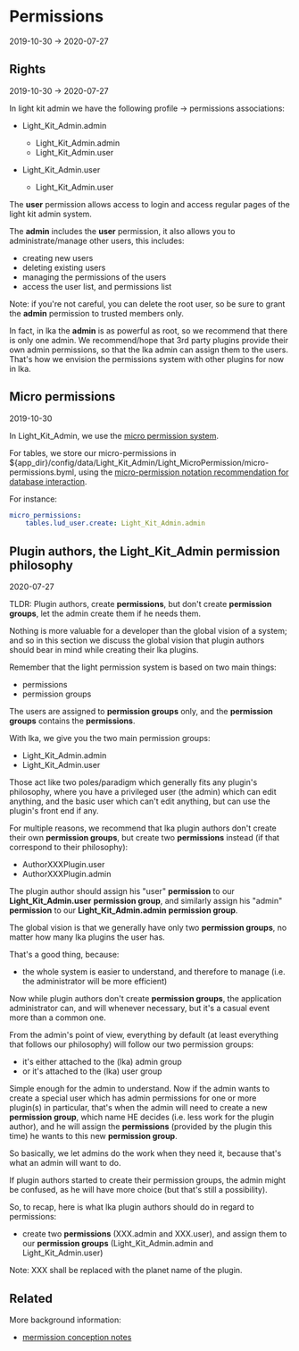 Permissions
==============
2019-10-30 -> 2020-07-27


Rights
---------
2019-10-30 -> 2020-07-27


In light kit admin we have the following profile -> permissions associations:


- Light_Kit_Admin.admin
    - Light_Kit_Admin.admin
    - Light_Kit_Admin.user      
    
- Light_Kit_Admin.user      
    - Light_Kit_Admin.user      


The **user** permission allows access to login and access regular pages of the light kit admin system.

The **admin** includes the **user** permission, it also allows you to administrate/manage other users, this includes: 

- creating new users
- deleting existing users
- managing the permissions of the users 
- access the user list, and permissions list


Note: if you're not careful, you can delete the root user, so be sure to grant the **admin** permission
to trusted members only.


In fact, in lka the **admin** is as powerful as root, so we recommend that there is only one admin.
We recommend/hope that 3rd party plugins provide their own admin permissions, so that the lka admin can assign them to the users. 
That's how we envision the permissions system with other plugins for now in lka.



Micro permissions
------------
2019-10-30 

In Light_Kit_Admin, we use the [micro permission system](https://github.com/lingtalfi/Light_MicroPermission).


For tables, we store our micro-permissions in ${app_dir}/config/data/Light_Kit_Admin/Light_MicroPermission/micro-permissions.byml,
using the [micro-permission notation recommendation for database interaction](https://github.com/lingtalfi/Light_MicroPermission/blob/master/doc/pages/recommended-micropermission-notation.md#database-interaction).

For instance:

```yaml
micro_permissions:
    tables.lud_user.create: Light_Kit_Admin.admin


```

 
 
Plugin authors, the Light_Kit_Admin permission philosophy
-----------
2020-07-27

TLDR: Plugin authors, create **permissions**, but don't create **permission groups**, let the admin create them if he needs them.




Nothing is more valuable for a developer than the global vision of a system; and so in this section we discuss the global vision
that plugin authors should bear in mind while creating their lka plugins.


Remember that the light permission system is based on two main things:

- permissions  
- permission groups

The users are assigned to **permission groups** only, and the **permission groups** contains the **permissions**.


With lka, we give you the two main permission groups:

- Light_Kit_Admin.admin
- Light_Kit_Admin.user


Those act like two poles/paradigm which generally fits any plugin's philosophy, where you have a privileged user (the admin)
which can edit anything, and the basic user which can't edit anything, but can use the plugin's front end if any.

For multiple reasons, we recommend that lka plugin authors don't create their own **permission groups**, but create two **permissions** instead (if that correspond to their philosophy):

- AuthorXXXPlugin.user
- AuthorXXXPlugin.admin
 
The plugin author should assign his "user" **permission** to our **Light_Kit_Admin.user** **permission group**, and similarly assign his "admin" **permission** to our **Light_Kit_Admin.admin** **permission group**.


The global vision is that we generally have only two **permission groups**, no matter how many lka plugins the user has.

That's a good thing, because:

- the whole system is easier to understand, and therefore to manage (i.e. the administrator will be more efficient)  
 
 
 
Now while plugin authors don't create **permission groups**, the application administrator can, and will whenever necessary, 
but it's a casual event more than a common one.

From the admin's point of view, everything by default (at least everything that follows our philosophy) will follow our two permission groups:

- it's either attached to the (lka) admin group 
- or it's attached to the (lka) user group 


Simple enough for the admin to understand.
Now if the admin wants to create a special user which has admin permissions for one or more plugin(s) in particular, that's when the admin will need to create a new **permission group**,
which name HE decides (i.e. less work for the plugin author), and he will assign the **permissions** (provided by the plugin this time) he wants to this new **permission group**.

So basically, we let admins do the work when they need it, because that's what an admin will want to do.

If plugin authors started to create their permission groups, the admin might be confused, as he will have more choice (but that's still a possibility).



So, to recap, here is what lka plugin authors should do in regard to permissions:

- create two **permissions** (XXX.admin and XXX.user), and assign them to our **permission groups** (Light_Kit_Admin.admin and Light_Kit_Admin.user)




Note: XXX shall be replaced with the planet name of the plugin.



 







 
 



Related
---------

More background information: 
- [mermission conception notes](https://github.com/lingtalfi/Light_User/blob/master/doc/pages/permission-conception-notes.md)




